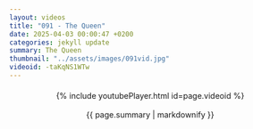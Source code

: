 ```yaml
---
layout: videos
title: "091 - The Queen"
date: 2025-04-03 00:00:47 +0200
categories: jekyll update
summary: The Queen
thumbnail: "../assets/images/091vid.jpg"
videoid: -taKqNS1WTw
---
```


<div style="text-align: center; margin-top: 20px;">
  {% include youtubePlayer.html id=page.videoid %}
  <p style="margin-top: 15px; font-size: 1.2em; color: #333;">
    <p>{{ page.summary | markdownify }}</p>
  </p>
</div>
